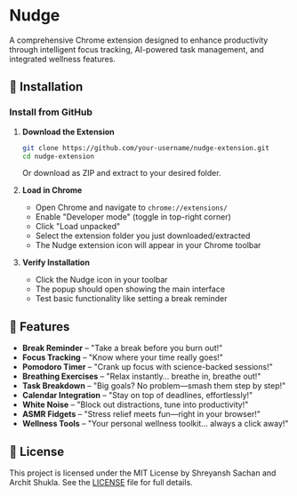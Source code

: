 # Nudge

A comprehensive Chrome extension designed to enhance productivity through intelligent focus tracking, AI-powered task management, and integrated wellness features.

## 🚀 Installation

### Install from GitHub

1. **Download the Extension**

   ```bash
   git clone https://github.com/your-username/nudge-extension.git
   cd nudge-extension
   ```

   Or download as ZIP and extract to your desired folder.

2. **Load in Chrome**

   - Open Chrome and navigate to `chrome://extensions/`
   - Enable "Developer mode" (toggle in top-right corner)
   - Click "Load unpacked"
   - Select the extension folder you just downloaded/extracted
   - The Nudge extension icon will appear in your Chrome toolbar

3. **Verify Installation**
   - Click the Nudge icon in your toolbar
   - The popup should open showing the main interface
   - Test basic functionality like setting a break reminder

## 🌟 Features

- **Break Reminder** – "Take a break before you burn out!"
- **Focus Tracking** – "Know where your time really goes!"
- **Pomodoro Timer** – "Crank up focus with science-backed sessions!"
- **Breathing Exercises** – "Relax instantly… breathe in, breathe out!"
- **Task Breakdown** – "Big goals? No problem—smash them step by step!"
- **Calendar Integration** – "Stay on top of deadlines, effortlessly!"
- **White Noise** – "Block out distractions, tune into productivity!"
- **ASMR Fidgets** – "Stress relief meets fun—right in your browser!"
- **Wellness Tools** – "Your personal wellness toolkit… always a click away!"

## 📄 License

This project is licensed under the MIT License by Shreyansh Sachan and Archit Shukla. See the [LICENSE](LICENSE) file for full details.
